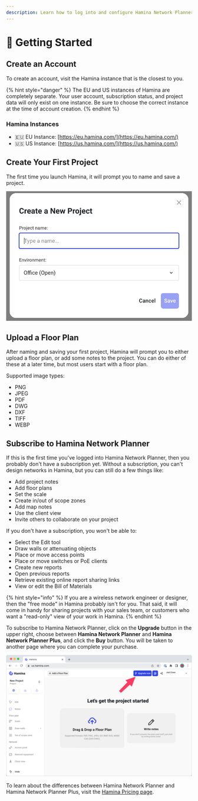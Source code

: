 ```yaml
---
description: Learn how to log into and configure Hamina Network Planner.
---
```


# 🚀 Getting Started

## Create an Account

To create an account, visit the Hamina instance that is the closest to you.

{% hint style="danger" %}
The EU and US instances of Hamina are completely separate. Your user account, subscription status, and project data will only exist on one instance. Be sure to choose the correct instance at the time of account creation.
{% endhint %}

### Hamina Instances

* 🇪🇺 EU Instance: [https://eu.hamina.com/](https://eu.hamina.com/)
* 🇺🇸 US Instance: [https://us.hamina.com/](https://us.hamina.com/)

## Create Your First Project

The first time you launch Hamina, it will prompt you to name and save a project.

![](<.gitbook/assets/Create Project.png>)

## Upload a Floor Plan

After naming and saving your first project, Hamina will prompt you to either upload a floor plan, or add some notes to the project. You can do either of these at a later time, but most users start with a floor plan.

Supported image types:

* PNG
* JPEG
* PDF
* DWG
* DXF
* TIFF&#x20;
* WEBP

## Subscribe to Hamina Network Planner

If this is the first time you've logged into Hamina Network Planner, then you probably don't have a subscription yet. Without a subscription, you can't design networks in Hamina, but you can still do a few things like:

* Add project notes
* Add floor plans
* Set the scale
* Create in/out of scope zones
* Add map notes
* Use the client view
* Invite others to collaborate on your project

If you don't have a subscription, you won't be able to:

* Select the Edit tool
* Draw walls or attenuating objects
* Place or move access points
* Place or move switches or PoE clients
* Create new reports
* Open previous reports
* Retrieve existing online report sharing links
* View or edit the Bill of Materials

{% hint style="info" %}
If you are a wireless network engineer or designer, then the "free mode" in Hamina probably isn't for you. That said, it will come in handy for sharing projects with your sales team, or customers who want a "read-only" view of your work in Hamina.
{% endhint %}

To subscribe to Hamina Network Planner, click on the **Upgrade** button in the upper right, choose between **Hamina Network Planner** and **Hamina Network Planner Plus**, and click the **Buy** button. You will be taken to another page where you can complete your purchase.

![](<.gitbook/assets/Upgrade (1).png>)

To learn about the differences between Hamina Network Planner and Hamina Network Planner Plus, visit the [Hamina Pricing page](https://www.hamina.com/pricing).
